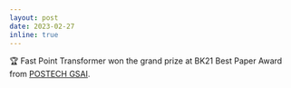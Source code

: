 ```yaml
---
layout: post
date: 2023-02-27
inline: true
---
```


:trophy: Fast Point Transformer won the grand prize at BK21 Best Paper Award from [POSTECH GSAI](https://ai.postech.ac.kr/).
